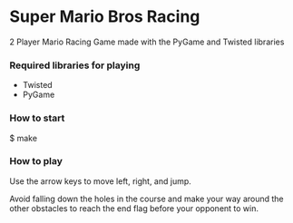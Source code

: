 # Super Mario Bros Racing
2 Player Mario Racing Game made with the PyGame and Twisted libraries

### Required libraries for playing

- Twisted 
- PyGame


### How to start
$ make


### How to play
Use the arrow keys to move left, right, and jump. 

Avoid falling down the holes in the course and make your way around the other obstacles to reach the end flag before your opponent to win.